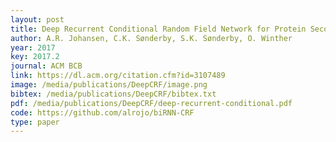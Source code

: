 ```yaml
--- 
layout: post
title: Deep Recurrent Conditional Random Field Network for Protein Secondary Prediction
author: A.R. Johansen, C.K. Sønderby, S.K. Sønderby, O. Winther
year: 2017
key: 2017.2
journal: ACM BCB
link: https://dl.acm.org/citation.cfm?id=3107489
image: /media/publications/DeepCRF/image.png
bibtex: /media/publications/DeepCRF/bibtex.txt
pdf: /media/publications/DeepCRF/deep-recurrent-conditional.pdf
code: https://github.com/alrojo/biRNN-CRF
type: paper
---
```

